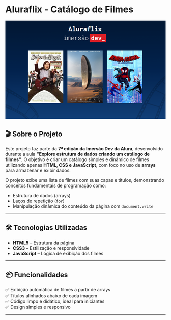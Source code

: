 # Aluraflix - Catálogo de Filmes

![Aluraflix - Exemplo de interface](image.png)

## 🎬 Sobre o Projeto

Este projeto faz parte da **7ª edição da Imersão Dev da Alura**, desenvolvido durante a aula **"Explore estrutura de dados criando um catálogo de filmes"**. O objetivo é criar um catálogo simples e dinâmico de filmes utilizando apenas **HTML, CSS e JavaScript**, com foco no uso de **arrays** para armazenar e exibir dados.

O projeto exibe uma lista de filmes com suas capas e títulos, demonstrando conceitos fundamentais de programação como:
- Estrutura de dados (arrays)
- Laços de repetição (`for`)
- Manipulação dinâmica do conteúdo da página com `document.write`

---

## 🛠️ Tecnologias Utilizadas

- **HTML5** – Estrutura da página
- **CSS3** – Estilização e responsividade
- **JavaScript** – Lógica de exibição dos filmes

---

## 📦 Funcionalidades

✅ Exibição automática de filmes a partir de arrays  
✅ Títulos alinhados abaixo de cada imagem  
✅ Código limpo e didático, ideal para iniciantes  
✅ Design simples e responsivo

---
